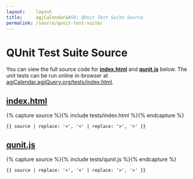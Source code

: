 ```yaml
---
layout:    layout
title:     agjCalendar&#58; QUnit Test Suite Source
permalink: /source/qunit-test-suite/
---
```


# QUnit Test Suite Source

You can view the full source code for [**index.html**](https://github.com/andrewgjohnson/agjCalendar/blob/tests/index.html) and [**qunit.js**](https://github.com/andrewgjohnson/agjCalendar/blob/tests/qunit.js) below. The unit tests can be run online in-browser at [agjCalendar.agjjQuery.org/tests/index.html](https://agjCalendar.agjjQuery.org/tests/index.html).

## [index.html](https://github.com/andrewgjohnson/agjCalendar/blob/master/tests/index.html)

{% capture source %}{% include tests/index.html %}{% endcapture %}
<pre><code class="language-html">{{ source | replace: '<', '&lt;' | replace: '>', '&gt;' }}</code></pre>

## [qunit.js](https://github.com/andrewgjohnson/agjCalendar/blob/master/tests/qunit.js)

{% capture source %}{% include tests/qunit.js %}{% endcapture %}
<pre><code class="language-javascript">{{ source | replace: '<', '&lt;' | replace: '>', '&gt;' }}</code></pre>
